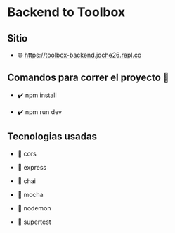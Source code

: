 # Backend to Toolbox

## Sitio
- 🌐 https://toolbox-backend.joche26.repl.co

##  Comandos para correr el proyecto 🚀

- ✔️ npm install 

- ✔️ npm run dev 

##  Tecnologias usadas

- 🧰 cors 

- 🧰 express

- 🧰 chai

- 🧰 mocha

- 🧰 nodemon

- 🧰 supertest





